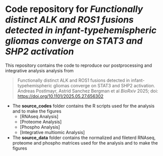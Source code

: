  # Code repository for *Functionally distinct ALK and ROS1 fusions detected in infant-typehemispheric gliomas converge on STAT3 and SHP2 activation*

This repository contains the code to reproduce our postprocessing and integrative analysis analysis from

> Functionally distinct ALK and ROS1 fusions detected in infant-typehemispheric gliomas converge on STAT3 and SHP2 activation. 
Andreas Postlmayr, Astrid Sanchez Bergman et al
_BioRxiv_ 2025; doi: https://doi.org/10.1101/2025.05.27.656302


- The **source_codes** folder contains the R scripts used for the analysis and to make the figures
  - [RNAseq Analysis]
  - [Proteome Analysis]
  - [Phospho Analysis]
  - [Integrative multiomic Analysis]
- The **source_data** folder contains the normalized and fileterd RNAseq, proteome and phospho matrices used for the analysis and to make the figures
  
